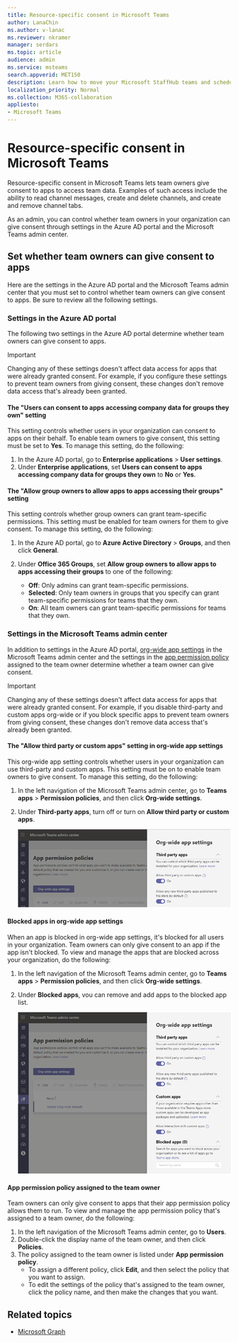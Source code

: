 ```yaml
---
title: Resource-specific consent in Microsoft Teams
author: LanaChin
ms.author: v-lanac
ms.reviewer: nkramer
manager: serdars
ms.topic: article
audience: admin
ms.service: msteams
search.appverid: MET150
description: Learn how to move your Microsoft StaffHub teams and schedule data to Shifts in Microsoft Teams.
localization_priority: Normal
ms.collection: M365-collaboration
appliesto: 
- Microsoft Teams
---
```


# Resource-specific consent in Microsoft Teams

Resource-specific consent in Microsoft Teams lets team owners give consent to apps to access team data. Examples of such access include the ability to read channel messages, create and delete channels, and create and remove channel tabs.

As an admin, you can control whether team owners in your organization can give consent through settings in the Azure AD portal and the Microsoft Teams admin center.  

## Set whether team owners can give consent to apps

Here are the settings in the Azure AD portal and the Microsoft Teams admin center that you must set to control whether team owners can give consent to apps. Be sure to review all the following settings.

### Settings in the Azure AD portal

The following two settings in the Azure AD portal determine whether team owners can give consent to apps.

> [!IMPORTANT]
> Changing any of these settings doesn't affect data access for apps that were already granted consent. For example, if you configure these settings to prevent team owners from giving consent, these changes don't remove data access that's already been granted.

#### The "Users can consent to apps accessing company data for groups they own" setting

This setting controls whether users in your organization can consent to apps on their behalf. To enable team owners to give consent, this setting must be set to **Yes**. To manage this setting, do the following:

1. In the Azure AD portal, go to **Enterprise applications** > **User settings**.
2. Under **Enterprise applications**, set **Users can consent to apps accessing company data for groups they own** to **No** or **Yes**.

#### The "Allow group owners to allow apps to apps accessing their groups" setting

This setting controls whether group owners can grant team-specific permissions. This setting must be enabled for team owners for them to give consent. To manage this setting, do the following:

1. In the Azure AD portal, go to **Azure Active Directory** > **Groups**, and then click **General**.
2. Under **Office 365 Groups**, set **Allow group owners to allow apps to apps accessing their groups** to one of the following:

    - **Off**: Only admins can grant team-specific permissions.
    - **Selected**: Only team owners in groups that you specify can grant team-specific permissions for teams that they own.
    - **On**: All team owners can grant team-specific permissions for teams that they own.

### Settings in the Microsoft Teams admin center

In addition to settings in the Azure AD portal, [org-wide app settings](teams-app-permission-policies.md#manage-org-wide-app-settings) in the Microsoft Teams admin center and the settings in the [app permission policy](teams-app-permission-policies.md) assigned to the team owner determine whether a team owner can give consent.

> [!IMPORTANT]
> Changing any of these settings doesn't affect data access for apps that were already granted consent. For example, if you disable third-party and custom apps org-wide or if you block specific apps to prevent team owners from giving consent, these changes don't remove data access that's already been granted.  

#### The "Allow third party or custom apps" setting in org-wide app settings

This org-wide app setting controls whether users in your organization can use third-party and custom apps. This setting must be on to enable team owners to give consent. To manage this setting, do the following:

1. In the left navigation of the Microsoft Teams admin center, go to **Teams apps** > **Permission policies**, and then click **Org-wide settings**.
2. Under **Third-party apps**, turn off or turn on **Allow third party or custom apps**.

    ![Screenshot of the "Allow third party or custom apps in Teams" setting](media/resource-specific-consent-org-wide-setting.png)

#### Blocked apps in org-wide app settings

When an app is blocked in org-wide app settings, it's blocked for all users in your organization. Team owners can only give consent to an app if the app isn't blocked. To view and manage the apps that are blocked across your organization, do the following:

1. In the left navigation of the Microsoft Teams admin center, go to **Teams apps** > **Permission policies**, and then click **Org-wide settings**.
2. Under **Blocked apps**, vou can remove and add apps to the blocked app list.

    ![Screenshot of the blocked apps in org-wide settings](media/resource-specific-consent-blocked-apps.png)

#### App permission policy assigned to the team owner

Team owners can only give consent to apps that their app permission policy allows them to run. To view and manage the app permission policy that's assigned to a team owner, do the following:

1. In the left navigation of the Microsoft Teams admin center, go to **Users**.
2. Double-click the display name of the team owner, and then click **Policies**.
3. The policy assigned to the team owner is listed under **App permission policy**.
    - To assign a different policy, click **Edit**, and then select the policy that you want to assign.
    - To edit the settings of the policy that's assigned to the team owner, click the policy name, and then make the changes that you want.  

## Related topics

- [Microsoft Graph](https://developer.microsoft.com/graph)
